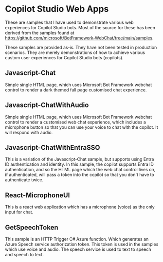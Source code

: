 # Copilot Studio Web Apps
These are samples that I have used to demonstrate various web experiences for Copilot Studio bots. Most of the source for these has been derived from the samples found at https://github.com/microsoft/BotFramework-WebChat/tree/main/samples.

These samples are provided as-is. They have not been tested in production scenarios. They are merely demonstrations of how to achieve various custom user experiences for Copilot Studio bots (copilots).

## Javascript-Chat
Simple single HTML page, which uses Microsoft Bot Framework webchat control to render a dark themed full page customised chat experience.

## Javascript-ChatWithAudio
Simple single HTML page, which uses Microsoft Bot Framework webchat control to render a customised web chat experience, which includes a microphone button so that you can use your voice to chat with the copilot. It will respond with audio.

## Javascript-ChatWithEntraSSO
This is a variation of the Javascript-Chat sample, but supports using Entra ID authentication and identity. In this sample, the copilot supports Entra ID authentication, and so the HTML page which the web chat control lives on, if authenticated, will pass a token into the copilot so that you don't have to authenticate twice.

## React-MicrophoneUI
This is a react web application which has a microphone (voice) as the only input for chat. 

## GetSpeechToken
This sample is an HTTP Trigger C# Azure function. Which generates an Azure Speech service authorization token. This token is used in the samples which use voice and audio. The speech service is used to text to speech and speech to text.
